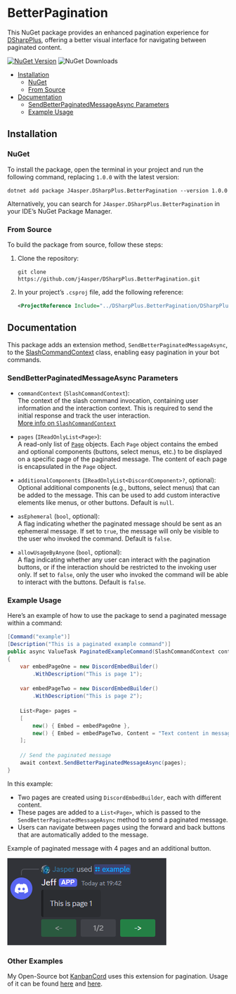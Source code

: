 # BetterPagination

This NuGet package provides an enhanced pagination experience for [DSharpPlus](https://github.com/DSharpPlus/DSharpPlus), offering a better visual interface for navigating between paginated content.

[![NuGet Version](https://img.shields.io/nuget/v/J4asper.DSharpPlus.BetterPagination)](https://www.nuget.org/packages/J4asper.DSharpPlus.BetterPagination/)
![NuGet Downloads](https://img.shields.io/nuget/dt/J4asper.DSharpPlus.BetterPagination)


<!-- TOC -->
  * [Installation](#installation)
    * [NuGet](#nuget)
    * [From Source](#from-source)
  * [Documentation](#documentation)
    * [SendBetterPaginatedMessageAsync Parameters](#sendbetterpaginatedmessageasync-parameters)
    * [Example Usage](#example-usage)
<!-- TOC -->

## Installation

### NuGet

To install the package, open the terminal in your project and run the following command, replacing `1.0.0` with the latest version:

```console
dotnet add package J4asper.DSharpPlus.BetterPagination --version 1.0.0
```

Alternatively, you can search for `J4asper.DSharpPlus.BetterPagination` in your IDE’s NuGet Package Manager.

### From Source

To build the package from source, follow these steps:

1.  Clone the repository:

    ```console
    git clone https://github.com/j4asper/DSharpPlus.BetterPagination.git
    ```

2.  In your project’s `.csproj` file, add the following reference:

    ```xml
    <ProjectReference Include="../DSharpPlus.BetterPagination/DSharpPlus.BetterPagination/DSharpPlus.BetterPagination.csproj" />
    ```

## Documentation

This package adds an extension method, `SendBetterPaginatedMessageAsync`, to the [SlashCommandContext](https://dsharpplus.github.io/DSharpPlus/api/DSharpPlus.Commands.Processors.SlashCommands.SlashCommandContext.html) class, enabling easy pagination in your bot commands.

### SendBetterPaginatedMessageAsync Parameters

- `commandContext` (`SlashCommandContext`):  
  The context of the slash command invocation, containing user information and the interaction context. This is required to send the initial response and track the user interaction.  
  [More info on `SlashCommandContext`](https://dsharpplus.github.io/DSharpPlus/api/DSharpPlus.Commands.Processors.SlashCommands.SlashCommandContext.html)

- `pages` (`IReadOnlyList<Page>`):  
  A read-only list of [`Page`](https://dsharpplus.github.io/DSharpPlus/api/DSharpPlus.Interactivity.Page.html) objects. Each `Page` object contains the embed and optional components (buttons, select menus, etc.) to be displayed on a specific page of the paginated message. The content of each page is encapsulated in the `Page` object.

- `additionalComponents` (`IReadOnlyList<DiscordComponent>?`, optional):  
  Optional additional components (e.g., buttons, select menus) that can be added to the message. This can be used to add custom interactive elements like menus, or other buttons. Default is `null`.

- `asEphemeral` (`bool`, optional):  
  A flag indicating whether the paginated message should be sent as an ephemeral message. If set to `true`, the message will only be visible to the user who invoked the command. Default is `false`.

- `allowUsageByAnyone` (`bool`, optional):  
  A flag indicating whether any user can interact with the pagination buttons, or if the interaction should be restricted to the invoking user only. If set to `false`, only the user who invoked the command will be able to interact with the buttons. Default is `false`.

### Example Usage

Here’s an example of how to use the package to send a paginated message within a command:

```csharp
[Command("example")]
[Description("This is a paginated example command")]
public async ValueTask PaginatedExampleCommand(SlashCommandContext context)
{
    var embedPageOne = new DiscordEmbedBuilder()
        .WithDescription("This is page 1");

    var embedPageTwo = new DiscordEmbedBuilder()
        .WithDescription("This is page 2");

    List<Page> pages =
    [
        new() { Embed = embedPageOne },
        new() { Embed = embedPageTwo, Content = "Text content in message" }
    ];

    // Send the paginated message
    await context.SendBetterPaginatedMessageAsync(pages);
}
```

In this example:

-   Two pages are created using `DiscordEmbedBuilder`, each with different content.
-   These pages are added to a `List<Page>`, which is passed to the `SendBetterPaginatedMessageAsync` method to send a paginated message.
-   Users can navigate between pages using the forward and back buttons that are automatically added to the message.

Example of paginated message with 4 pages and an additional button.

![Paginated Example](https://raw.githubusercontent.com/j4asper/DSharpPlus.BetterPagination/refs/heads/main/.github/images/example.png)

### Other Examples

My Open-Source bot [KanbanCord](https://github.com/j4asper/KanbanCord) uses this extension for pagination. Usage of it can be found [here](https://github.com/j4asper/KanbanCord/blob/main/KanbanCord.Bot/Commands/HelpCommand.cs) and [here](https://github.com/j4asper/KanbanCord/blob/main/KanbanCord.Bot/Commands/Task/TaskViewCommand.cs).
